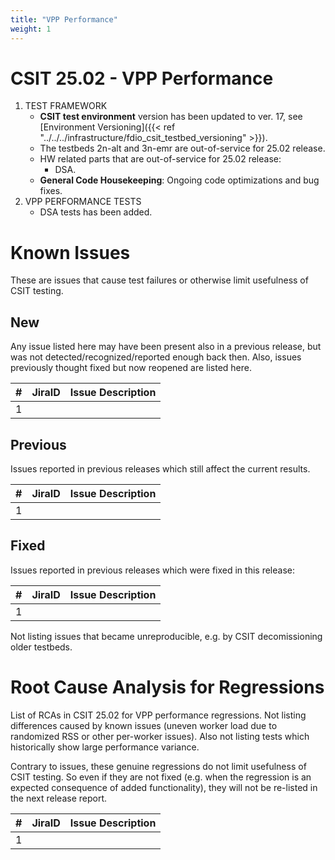 ```yaml
---
title: "VPP Performance"
weight: 1
---
```


# CSIT 25.02 - VPP Performance

1. TEST FRAMEWORK
   - **CSIT test environment** version has been updated to ver. 17, see
     [Environment Versioning]({{< ref "../../../infrastructure/fdio_csit_testbed_versioning" >}}).
   - The testbeds 2n-alt and 3n-emr are out-of-service for 25.02 release.
   - HW related parts that are out-of-service for 25.02 release:
     - DSA. 
   - **General Code Housekeeping**: Ongoing code optimizations and bug fixes.
2. VPP PERFORMANCE TESTS
   - DSA tests has been added.

# Known Issues

These are issues that cause test failures or otherwise limit usefulness of CSIT
testing.

## New

Any issue listed here may have been present also in a previous release,
but was not detected/recognized/reported enough back then.
Also, issues previously thought fixed but now reopened are listed here.

**#** | **JiraID**                                       | **Issue Description**
------|--------------------------------------------------|--------------------------------------------------------------
  1   |                                                  |

## Previous

Issues reported in previous releases which still affect the current results.

**#** | **JiraID**                                       | **Issue Description**
------|--------------------------------------------------|--------------------------------------------------------------
  1   |                                                  |

## Fixed

Issues reported in previous releases which were fixed in this release:

**#** | **JiraID**                                       | **Issue Description**
------|--------------------------------------------------|--------------------------------------------------------------
  1   |                                                  |

Not listing issues that became unreproducible, e.g. by CSIT decomissioning older testbeds.

# Root Cause Analysis for Regressions

List of RCAs in CSIT 25.02 for VPP performance regressions.
Not listing differences caused by known issues (uneven worker load
due to randomized RSS or other per-worker issues).
Also not listing tests which historically show large performance variance.

Contrary to issues, these genuine regressions do not limit usefulness
of CSIT testing. So even if they are not fixed
(e.g. when the regression is an expected consequence of added functionality),
they will not be re-listed in the next release report.

**#** | **JiraID**                                       | **Issue Description**
------|--------------------------------------------------|--------------------------------------------------------------
  1   |                                                  |
